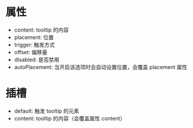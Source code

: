 # 属性

- content: tooltip 的内容
- placement: 位置
- trigger: 触发方式
- offset: 偏移量
- disabled: 是否禁用
- autoPlacement: 当开启该选项时会自动设置位置，会覆盖 placement 属性

# 插槽

- default: 触发 tooltip 的元素
- content: tooltip 的内容（会覆盖属性 content）
